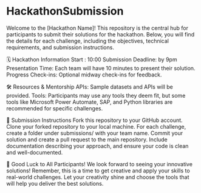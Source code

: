 # HackathonSubmission
Welcome to the [Hackathon Name]! This repository is the central hub for participants to submit their solutions for the hackathon. Below, you will find the details for each challenge, including the objectives, technical requirements, and submission instructions.

🗓 Hackathon Information
Start : 10:00
Submission Deadline: by 9pm
Presentation Time: Each team will have 10 minutes to present their solution.
Progress Check-ins: Optional midway check-ins for feedback.

🛠 Resources & Mentorship
APIs: Sample datasets and APIs will be provided.
Tools: Participants may use any tools they deem fit, but some tools like Microsoft Power Automate, SAP, and Python libraries are recommended for specific challenges.

📝 Submission Instructions
Fork this repository to your GitHub account.
Clone your forked repository to your local machine.
For each challenge, create a folder under submissions/ with your team name.
Commit your solution and create a pull request to the main repository.
Include documentation describing your approach, and ensure your code is clean and well-documented.

🎉 Good Luck to All Participants!
We look forward to seeing your innovative solutions! Remember, this is a time to get creative and apply your skills to real-world challenges. Let your creativity shine and choose the tools that will help you deliver the best solutions.
